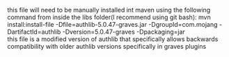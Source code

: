 this file will need to be manually installed int maven using the following command from inside the libs folder(I recommend using git bash):
mvn install:install-file -Dfile=authlib-5.0.47-graves.jar -DgroupId=com.mojang -DartifactId=authlib -Dversion=5.0.47-graves -Dpackaging=jar  
this file is a modified version of authlib that specifically allows backwards compatibility with older authlib versions specifically in graves plugins